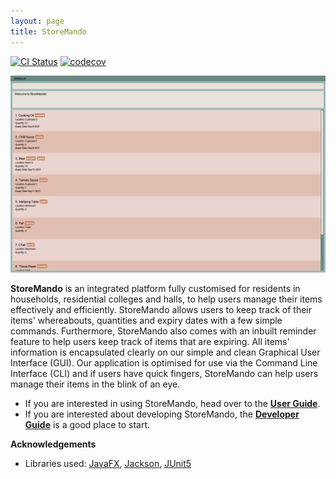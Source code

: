 ```yaml
---
layout: page 
title: StoreMando
---
```


[![CI Status](https://github.com/AY2021S2-CS2103T-W10-2/tp/workflows/Java%20CI/badge.svg)](https://github.com/AY2021S2-CS2103T-W10-2/tp/actions)
[![codecov](https://codecov.io/gh/AY2021S2-CS2103T-W10-2/tp/branch/master/graph/badge.svg)](https://codecov.io/gh/AY2021S2-CS2103T-W10-2/tp)

![Ui](images/Ui.png)

**StoreMando** is an integrated platform fully customised for residents in households, residential colleges and halls,
to help users manage their items effectively and efficiently. StoreMando allows users to keep track of their items'
whereabouts, quantities and expiry dates with a few simple commands. Furthermore, StoreMando also comes with an inbuilt
reminder feature to help users keep track of items that are expiring. All items' information is encapsulated clearly on
our simple and clean Graphical User Interface (GUI). Our application is optimised for use via the Command Line
Interface (CLI) and if users have quick fingers, StoreMando can help users manage their items in the blink of an eye.

* If you are interested in using StoreMando, head over to the [**User Guide**](UserGuide.md).
* If you are interested about developing StoreMando, the [**Developer Guide**](DeveloperGuide.md) is a good place to
  start.

**Acknowledgements**

* Libraries used: [JavaFX](https://openjfx.io/), [Jackson](https://github.com/FasterXML/jackson),
  [JUnit5](https://github.com/junit-team/junit5)
